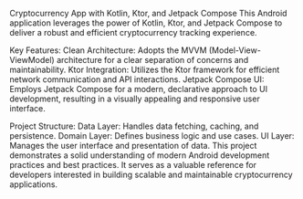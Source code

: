 Cryptocurrency App with Kotlin, Ktor, and Jetpack Compose
This Android application leverages the power of Kotlin, Ktor, and Jetpack Compose to deliver a robust and efficient cryptocurrency tracking experience.

Key Features:
Clean Architecture: Adopts the MVVM (Model-View-ViewModel) architecture for a clear separation of concerns and maintainability.
Ktor Integration: Utilizes the Ktor framework for efficient network communication and API interactions.
Jetpack Compose UI: Employs Jetpack Compose for a modern, declarative approach to UI development, resulting in a visually appealing and responsive user interface.

Project Structure:
Data Layer: Handles data fetching, caching, and persistence.
Domain Layer: Defines business logic and use cases.
UI Layer: Manages the user interface and presentation of data.
This project demonstrates a solid understanding of modern Android development practices and best practices.
It serves as a valuable reference for developers interested in building scalable and maintainable cryptocurrency applications.
